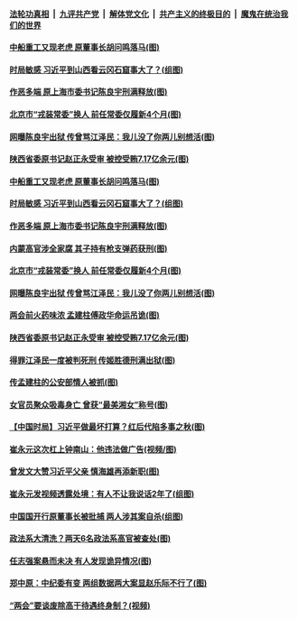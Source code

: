 ####  [法轮功真相](../../../../basic/blob/master/README.md?t=05130402) &nbsp;|&nbsp; [九评共产党](../../../../9ping.md/blob/master/README.md?t=05130402) &nbsp;|&nbsp; [解体党文化](../../../../jtdwh.md/blob/master/README.md?t=05130402)  &nbsp;|&nbsp; [共产主义的终极目的](../../../../gczydzjmd.md/blob/master/README.md?t=05130402) &nbsp;|&nbsp; [魔鬼在统治我们的世界](../../../../mgztzwmdsj.md/blob/master/README.md?t=05130402) 

#### [中船重工又现老虎 原董事长胡问鸣落马(图)](../pages/p2/933067.md?t=05130402) 

#### [时局敏感 习近平到山西看云冈石窟事大了？(组图)](../pages/p2/933004.md?t=05130402) 

#### [作恶多端 原上海市委书记陈良宇刑满释放(图)](../pages/p2/933030.md?t=05130402) 

#### [北京市“戎装常委”换人 前任常委仅履新4个月(图)](../pages/p2/932995.md?t=05130402) 

#### [网曝陈良宇出狱 传曾骂江泽民：我儿没了你两儿别想活(图)](../pages/p2/932985.md?t=05130402) 

#### [陕西省委原书记赵正永受审 被控受贿7.17亿余元(图)](../pages/p2/932899.md?t=05130402) 

#### [中船重工又现老虎 原董事长胡问鸣落马(图)](../pages/p2/933067.md?t=05130402) 

#### [时局敏感 习近平到山西看云冈石窟事大了？(组图)](../pages/p2/933004.md?t=05130402) 

#### [作恶多端 原上海市委书记陈良宇刑满释放(图)](../pages/p2/933030.md?t=05130402) 

#### [内蒙高官涉全家腐 其子持有枪支弹药获刑(图)](../pages/p2/933015.md?t=05130402) 

#### [北京市“戎装常委”换人 前任常委仅履新4个月(图)](../pages/p2/932995.md?t=05130402) 

#### [网曝陈良宇出狱 传曾骂江泽民：我儿没了你两儿别想活(图)](../pages/p2/932985.md?t=05130402) 

#### [两会前火药味浓 孟建柱傅政华命运吊诡(图)](../pages/p2/932919.md?t=05130402) 

#### [陕西省委原书记赵正永受审 被控受贿7.17亿余元(图)](../pages/p2/932899.md?t=05130402) 

#### [得罪江泽民一度被判死刑 传姬胜德刑满出狱(图)](../pages/p2/932875.md?t=05130402) 

#### [传孟建柱的公安部情人被抓(图)](../pages/p2/932860.md?t=05130402) 

#### [女官员聚众吸毒身亡 曾获“最美湘女”称号(图)](../pages/p2/932857.md?t=05130402) 

#### [【中国时局】习近平做最坏打算？红后代陷多事之秋(图)](../pages/p2/932812.md?t=05130402) 

#### [崔永元这次杠上钟南山：他违法做广告(视频/图)](../pages/p2/932817.md?t=05130402) 

#### [曾发文大赞习近平父亲 慎海雄再添新职(图)](../pages/p2/932809.md?t=05130402) 

#### [崔永元发视频透露处境：有人不让我说话2年了(组图)](../pages/p2/932799.md?t=05130402) 

#### [中国国开行原董事长被批捕 两人涉其案自杀(组图)](../pages/p2/932758.md?t=05130402) 

#### [政法系大清洗？两天6名政法系高官被查处(图)](../pages/p2/932699.md?t=05130402) 

#### [任志强案悬而未决 有人发现诡异情况(图)](../pages/p2/932710.md?t=05130402) 

#### [郑中原：中纪委有变 两组数据两大案显赵乐际不行了(图)](../pages/p2/932660.md?t=05130402) 

#### [“两会”要谈废除高干待遇终身制？(视频)](../pages/p2/932680.md?t=05130402) 


